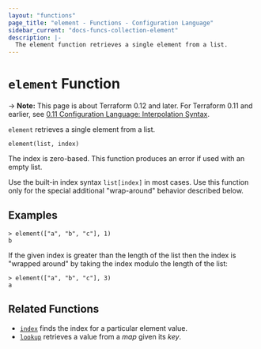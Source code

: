 ```yaml
---
layout: "functions"
page_title: "element - Functions - Configuration Language"
sidebar_current: "docs-funcs-collection-element"
description: |-
  The element function retrieves a single element from a list.
---
```


# `element` Function

-> **Note:** This page is about Terraform 0.12 and later. For Terraform 0.11 and
earlier, see
[0.11 Configuration Language: Interpolation Syntax](../../configuration-0-11/interpolation.html).

`element` retrieves a single element from a list.

```hcl
element(list, index)
```

The index is zero-based. This function produces an error if used with an
empty list.

Use the built-in index syntax `list[index]` in most cases. Use this function
only for the special additional "wrap-around" behavior described below.

## Examples

```
> element(["a", "b", "c"], 1)
b
```

If the given index is greater than the length of the list then the index is
"wrapped around" by taking the index modulo the length of the list:

```
> element(["a", "b", "c"], 3)
a
```

## Related Functions

* [`index`](./index.html) finds the index for a particular element value.
* [`lookup`](./lookup.html) retrieves a value from a _map_ given its _key_.
